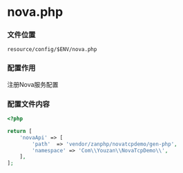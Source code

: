 # nova.php

### 文件位置
```
resource/config/$ENV/nova.php
```

### 配置作用

注册Nova服务配置

### 配置文件内容

````php
<?php

return [
    'novaApi' => [
        'path'  => 'vendor/zanphp/novatcpdemo/gen-php',
        'namespace' => 'Com\\Youzan\\NovaTcpDemo\\',
    ],
];
````